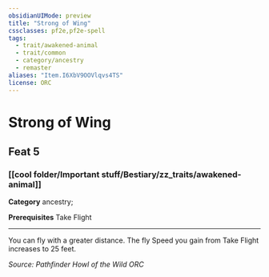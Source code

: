 ```yaml
---
obsidianUIMode: preview
title: "Strong of Wing"
cssclasses: pf2e,pf2e-spell
tags:
  - trait/awakened-animal
  - trait/common
  - category/ancestry
  - remaster
aliases: "Item.I6XbV9OOVlqvs4TS"
license: ORC
---
```

# Strong of Wing
## Feat 5
### [[cool folder/Important stuff/Bestiary/zz_traits/awakened-animal]]

**Category** ancestry; 



**Prerequisites** Take Flight
* * *
You can fly with a greater distance. The fly Speed you gain from Take Flight increases to 25 feet.

*Source: Pathfinder Howl of the Wild*
*ORC*